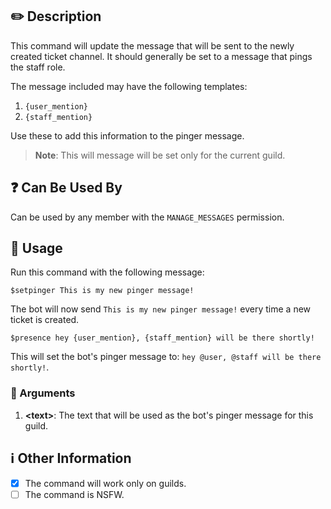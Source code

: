 ## :pencil2: Description

This command will update the message that will be sent to the newly created ticket channel. It should generally be set to a message that pings the staff role.

The message included may have the following templates:

1. `{user_mention}`
2. `{staff_mention}`

Use these to add this information to the pinger message.

> **Note**: This will message will be set only for the current guild.

## :question: Can Be Used By

Can be used by any member with the `MANAGE_MESSAGES` permission.

## :balloon: Usage

Run this command with the following message:

``` text
$setpinger This is my new pinger message!
```

The bot will now send `This is my new pinger message!` every time a new ticket is created.

``` text
$presence hey {user_mention}, {staff_mention} will be there shortly!
```

This will set the bot's pinger message to: `hey @user, @staff will be there shortly!`.

### :pushpin: Arguments

1. **\<text\>**: The text that will be used as the bot's pinger message for this guild.

## :information_source: Other Information

* [x] The command will work only on guilds.
* [ ] The command is NSFW.
